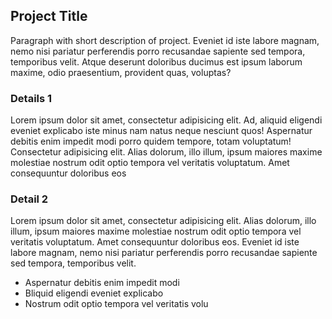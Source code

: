 ## Project Title

Paragraph with short description of project. Eveniet id iste
labore magnam, nemo nisi pariatur perferendis porro recusandae sapiente sed tempora, temporibus velit. Atque
deserunt doloribus ducimus est ipsum laborum maxime, odio praesentium, provident quas, voluptas?

### Details 1

Lorem ipsum dolor sit amet, consectetur adipisicing elit. Ad, aliquid eligendi eveniet explicabo iste minus nam
natus neque nesciunt quos! Aspernatur debitis enim impedit modi porro quidem tempore, totam voluptatum! Consectetur
adipisicing elit. Alias dolorum, illo illum, ipsum maiores maxime
molestiae nostrum odit optio tempora vel veritatis voluptatum. Amet consequuntur doloribus eos

### Detail 2

Lorem ipsum dolor sit amet, consectetur adipisicing elit. Alias dolorum, illo illum, ipsum maiores maxime
molestiae nostrum odit optio tempora vel veritatis voluptatum. Amet consequuntur doloribus eos. Eveniet id iste
labore magnam, nemo nisi pariatur perferendis porro recusandae sapiente sed tempora, temporibus velit.

- Aspernatur debitis enim impedit modi
- Bliquid eligendi eveniet explicabo
- Nostrum odit optio tempora vel veritatis volu